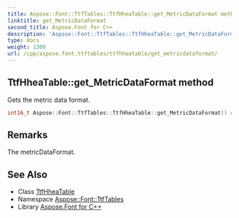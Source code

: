 ```yaml
---
title: Aspose::Font::TtfTables::TtfHheaTable::get_MetricDataFormat method
linktitle: get_MetricDataFormat
second_title: Aspose.Font for C++
description: 'Aspose::Font::TtfTables::TtfHheaTable::get_MetricDataFormat method. Gets the metric data format in C++.'
type: docs
weight: 1300
url: /cpp/aspose.font.ttftables/ttfhheatable/get_metricdataformat/
---
```

## TtfHheaTable::get_MetricDataFormat method


Gets the metric data format.

```cpp
int16_t Aspose::Font::TtfTables::TtfHheaTable::get_MetricDataFormat() const
```

## Remarks


The metricDataFormat.
## See Also

* Class [TtfHheaTable](../)
* Namespace [Aspose::Font::TtfTables](../../)
* Library [Aspose.Font for C++](../../../)
